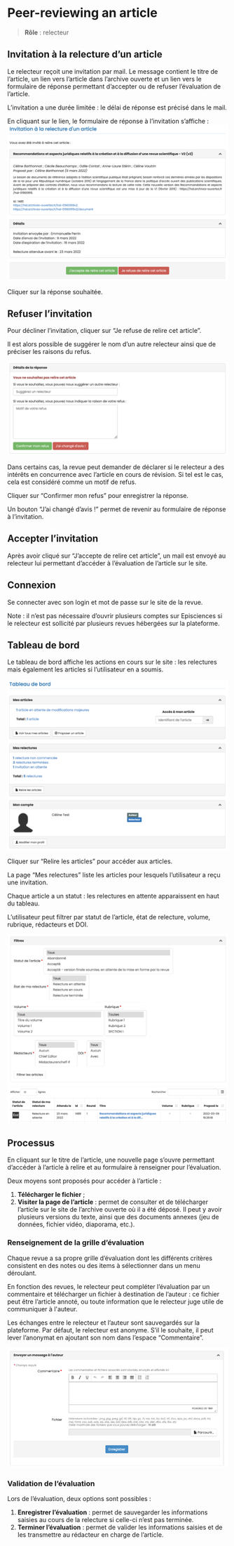 # Peer-reviewing an article

> **Rôle** : relecteur

## Invitation à la relecture d’un article
Le relecteur reçoit une invitation par mail. Le message contient le titre de l’article, un lien vers l’article dans l’archive ouverte et un lien vers le formulaire de réponse permettant d’accepter ou de refuser l’évaluation de l’article.

L’invitation a une durée limitée : le délai de réponse est précisé dans le mail.

En cliquant sur le lien, le formulaire de réponse à l’invitation s’affiche :
![Alt text](img/review-1.png "Invitation à la relecture d’un article")

Cliquer sur la réponse souhaitée.

## Refuser l’invitation
Pour décliner l’invitation, cliquer sur “Je refuse de relire cet article”.

Il est alors possible de suggérer le nom d’un autre relecteur ainsi que de préciser les raisons du refus.

![Alt text](img/review-2.png "Détails de la réponse")

Dans certains cas, la revue peut demander de déclarer si le relecteur a des intérêts en concurrence avec l’article en cours de révision. Si tel est le cas, cela est considéré comme un motif de refus.

Cliquer sur “Confirmer mon refus” pour enregistrer la réponse.

Un bouton “J’ai changé d’avis !” permet de revenir au formulaire de réponse à l’invitation.

## Accepter l’invitation
Après avoir cliqué sur “J’accepte de relire cet article”, un mail est envoyé au relecteur lui permettant d’accéder à l’évaluation de l’article sur le site.

## Connexion
Se connecter avec son login et mot de passe sur le site de la revue.

Note : il n’est pas nécessaire d’ouvrir plusieurs comptes sur Episciences si le relecteur est sollicité par plusieurs revues hébergées sur la plateforme.

## Tableau de bord
Le tableau de bord affiche les actions en cours sur le site : les relectures mais également les articles si l’utilisateur en a soumis.

![Alt text](img/review-3.png "Tableau de bord")

Cliquer sur “Relire les articles” pour accéder aux articles.

La page “Mes relectures” liste les articles pour lesquels l’utilisateur a reçu une invitation. 

Chaque article a un statut : les relectures en attente apparaissent en haut du tableau.

L’utilisateur peut filtrer par statut de l’article, état de relecture, volume, rubrique, rédacteurs et DOI.

![Alt text](img/review-4.png "Mes relectures")

## Processus
En cliquant sur le titre de l’article, une nouvelle page s’ouvre permettant d’accéder à l’article à relire et au formulaire à renseigner pour l’évaluation.

Deux moyens sont proposés pour accéder à l’article :
1. **Télécharger le fichier** ;
2. **Visiter la page de l’article** : permet de consulter et de télécharger l’article sur le site de l’archive ouverte où il a été déposé. Il peut y avoir plusieurs versions du texte, ainsi que des documents annexes (jeu de données, fichier vidéo, diaporama, etc.).

### Renseignement de la grille d’évaluation
Chaque revue a sa propre grille d’évaluation dont les différents critères consistent en des notes ou des items à sélectionner dans un menu déroulant.

En fonction des revues, le relecteur peut compléter l’évaluation par un commentaire et télécharger un fichier à destination de l’auteur : ce fichier peut être l’article annoté, ou toute information que le relecteur juge utile de communiquer à l'auteur.

Les échanges entre le relecteur et l’auteur sont sauvegardés sur la plateforme. Par défaut, le relecteur est anonyme. S’il le souhaite, il peut lever l’anonymat en ajoutant son nom dans l’espace “Commentaire”.

![Alt text](img/review-5.png "Envoyer un message à l’auteur")

### Validation de l’évaluation
Lors de l’évaluation, deux options sont possibles :
1. **Enregistrer l’évaluation** : permet de sauvegarder les informations saisies au cours de la relecture si celle-ci n’est pas terminée. 
2. **Terminer l’évaluation** : permet de valider les informations saisies et de les transmettre au rédacteur en charge de l’article.
